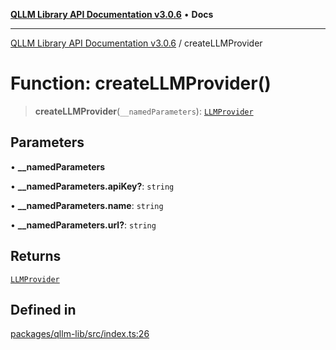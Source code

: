 [**QLLM Library API Documentation v3.0.6**](../README.md) • **Docs**

---

[QLLM Library API Documentation v3.0.6](../globals.md) / createLLMProvider

# Function: createLLMProvider()

> **createLLMProvider**(`__namedParameters`): [`LLMProvider`](../interfaces/LLMProvider.md)

## Parameters

• **\_\_namedParameters**

• **\_\_namedParameters.apiKey?**: `string`

• **\_\_namedParameters.name**: `string`

• **\_\_namedParameters.url?**: `string`

## Returns

[`LLMProvider`](../interfaces/LLMProvider.md)

## Defined in

[packages/qllm-lib/src/index.ts:26](https://github.com/quantalogic/qllm/blob/b15a3aa4af263bce36ea091a0f29bf1255b95497/packages/qllm-lib/src/index.ts#L26)
